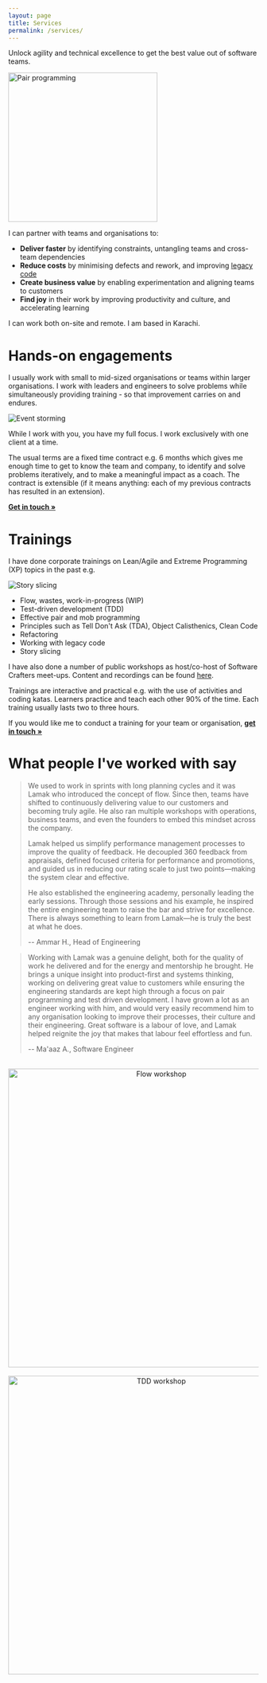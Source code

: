 ```yaml
---
layout: page
title: Services
permalink: /services/
---
```


Unlock agility and technical excellence to get the best value out of software teams.

<img src="/assets/images/services/pair_programming.jpg" width="300" alt="Pair programming" class="floated-image">

I can partner with teams and organisations to:

- **Deliver faster** by identifying constraints, untangling teams and cross-team dependencies
- **Reduce costs** by minimising defects and rework, and improving [legacy code](/legacy-code)
- **Create business value** by enabling experimentation and aligning teams to customers
- **Find joy** in their work by improving productivity and culture, and accelerating learning

I can work both on-site and remote. I am based in Karachi.

# Hands-on engagements

I usually work with small to mid-sized organisations or teams within larger organisations. I work with leaders and engineers to solve problems while simultaneously providing training - so that improvement carries on and endures.

<img src="/assets/images/services/event_storming.jpg" alt="Event storming" class="floated-image">

While I work with you, you have my full focus. I work exclusively with one client at a time.

The usual terms are a fixed time contract e.g. 6 months which gives me enough time to get to know the team and company, to identify and solve problems iteratively, and to make a meaningful impact as a coach. The contract is extensible (if it means anything: each of my previous contracts has resulted in an extension).

<b>[Get in touch &#187;](/contact)</b>

# Trainings

I have done corporate trainings on Lean/Agile and Extreme Programming (XP) topics in the past e.g.

<img src="/assets/images/services/slicing_workshop.jpg" alt="Story slicing" class="floated-image">

- Flow, wastes, work-in-progress (WIP)
- Test-driven development (TDD)
- Effective pair and mob programming
- Principles such as Tell Don't Ask (TDA), Object Calisthenics, Clean Code
- Refactoring
- Working with legacy code
- Story slicing

I have also done a number of public workshops as host/co-host of Software Crafters meet-ups. Content and recordings can be found [here](https://software-crafters-karachi.github.io/past-meetups).

Trainings are interactive and practical e.g. with the use of activities and coding katas. Learners practice and teach each other 90% of the time. Each training usually lasts two to three hours.

If you would like me to conduct a training for your team or organisation, <b>[get in touch &#187;](/contact)</b>

# What people I've worked with say

> We used to work in sprints with long planning cycles and it was Lamak who introduced the concept of flow. Since then, teams have shifted to continuously delivering value to our customers and becoming truly agile. He also ran multiple workshops with operations, business teams, and even the founders to embed this mindset across the company.
> 
> Lamak helped us simplify performance management processes to improve the quality of feedback. He decoupled 360 feedback from appraisals, defined focused criteria for performance and promotions, and guided us in reducing our rating scale to just two points—making the system clear and effective.
> 
> He also established the engineering academy, personally leading the early sessions. Through those sessions and his example, he inspired the entire engineering team to raise the bar and strive for excellence. There is always something to learn from Lamak—he is truly the best at what he does.
> 
> -- Ammar H., Head of Engineering

> Working with Lamak was a genuine delight, both for the quality of work he delivered and for the energy and mentorship he brought. He brings a unique insight into product-first and systems thinking, working on delivering great value to customers while ensuring the engineering standards are kept high through a focus on pair programming and test driven development. I have grown a lot as an engineer working with him, and would very easily recommend him to any organisation looking to improve their processes, their culture and their engineering. Great software is a labour of love, and Lamak helped reignite the joy that makes that labour feel effortless and fun.
>
> -- Ma'aaz A., Software Engineer

<br/>

<center><img src="/assets/images/services/flow_workshop2.jpg" width="600" alt="Flow workshop"></center><br/>

<center><img src="/assets/images/services/tdd_workshop.jpg" width="600" alt="TDD workshop"></center>